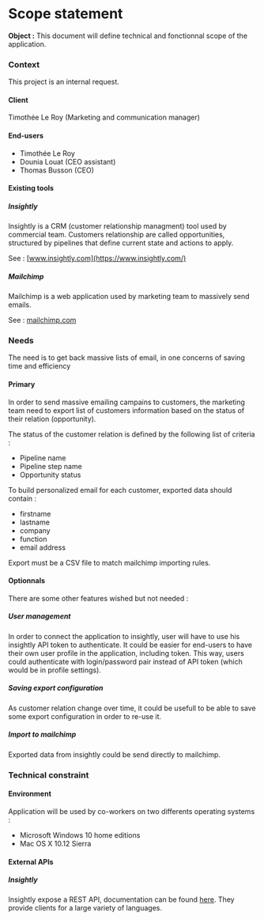 Scope statement
===

**Object :** This document will define technical and fonctionnal scope of the application.

### Context

This project is an internal request.

#### Client

Timothée Le Roy (Marketing and communication manager)

#### End-users

- Timothée Le Roy
- Dounia Louat (CEO assistant)
- Thomas Busson (CEO)

#### Existing tools

##### Insightly

Insightly is a CRM (customer relationship managment) tool used by commercial team.
Customers relationship are called opportunities, structured by pipelines that define current state and actions to apply.

See : [www.insightly.com](https://www.insightly.com/)

##### Mailchimp

Mailchimp is a web application used by marketing team to massively send emails.

See : [mailchimp.com](http://mailchimp.com/)

### Needs

The need is to get back  massive lists of email, in one concerns of saving time and efficiency

#### Primary
In order to send massive emailing campains to customers, the marketing team need to export list of customers information based on the status of their relation (opportunity).

The status of the customer relation is defined by the following list of criteria :
- Pipeline name
- Pipeline step name
- Opportunity status

To build personalized email for each customer, exported data should contain :
- firstname
- lastname
- company
- function
- email address

Export must be a CSV file to match mailchimp importing rules.

#### Optionnals

There are some other features wished but not needed :

##### User management

In order to connect the application to insightly, user will have to use his insightly API token to authenticate.
It could be easier for end-users to have their own user profile in the application, including token.
This way, users could authenticate with login/password pair instead of API token (which would be in profile settings).

##### Saving export configuration

As customer relation change over time, it could be usefull to be able to save some export configuration in order to re-use it.

##### Import to mailchimp

Exported data from insightly could be send directly to mailchimp.

### Technical constraint

#### Environment

Application will be used by co-workers on two differents operating systems :
- Microsoft Windows 10 home editions
- Mac OS X 10.12 Sierra

#### External APIs

##### Insightly

Insightly expose a REST API, documentation can be found [here](https://www.insightly.com/crm-developer-api/). They provide clients for a large variety of languages.
